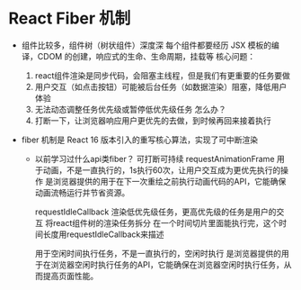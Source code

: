 # React Fiber 机制

- 组件比较多，组件树（树状组件）深度深
  每个组件都要经历 JSX 模板的编译，CDOM 的创建，响应式的生命、生命周期，挂载等
  核心问题：
    1. react组件渲染是同步代码，会阻塞主线程，但是我们有更重要的任务要做
    2. 用户交互（如点击按钮）可能被后台任务（如数据渲染）阻塞，降低用户体验
    3. 无法动态调整任务优先级或暂停低优先级任务
  怎么办？
    1. 打断一下，让浏览器响应用户更优先的去做，到时候再回来接着执行


- fiber 机制是 React 16 版本引入的重写核心算法，实现了可中断渲染

  - 以前学习过什么api类fiber？
    可打断可持续
    requestAnimationFrame
      用于动画，不是一直执行的，1s执行60次，让用户交互成为更优先执行的操作
      是浏览器提供的用于在下一次重绘之前执行动画代码的API，它能确保动画流畅运行并节省资源。

    requestIdleCallback
      渲染低优先级任务，更高优先级的任务是用户的交互
      将react组件树的渲染任务拆分
        在一个时间切片里面能执行完，这个时间长度用requestIdleCallback来描述
        
      用于空闲时间执行任务，不是一直执行的，空闲时执行
      是浏览器提供的用于在浏览器空闲时执行任务的API，它能确保在浏览器空闲时执行任务，从而提高页面性能。
      
   